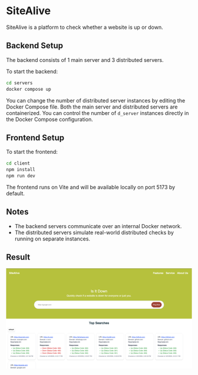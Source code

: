# SiteAlive

SiteAlive is a platform to check whether a website is up or down.

## Backend Setup

The backend consists of 1 main server and 3 distributed servers.

To start the backend:

```bash
cd servers
docker compose up
```

You can change the number of distributed server instances by editing the Docker Compose file. Both the main server and distributed servers are containerized. You can control the number of `d_server` instances directly in the Docker Compose configuration.

## Frontend Setup

To start the frontend:

```bash
cd client
npm install
npm run dev
```

The frontend runs on Vite and will be available locally on port 5173 by default.

## Notes

- The backend servers communicate over an internal Docker network.
- The distributed servers simulate real-world distributed checks by running on separate instances.

## Result 
![Result](images/result.png)